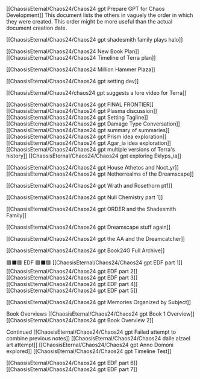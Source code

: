 [[ChaosisEternal/Chaos24/Chaos24 gpt Prepare GPT for Chaos Development]]
This document lists the others in vaguely the order in which they were created. This order might be more useful than the actual document creation date.

[[ChaosisEternal/Chaos24/Chaos24 gpt shadesmith family plays halo]]

[[ChaosisEternal/Chaos24/Chaos24 New Book Plan]]
[[ChaosisEternal/Chaos24/Chaos24 Timeline of Terra plan]]

[[ChaosisEternal/Chaos24/Chaos24 Million Hammer Plaza]]

[[ChaosisEternal/Chaos24/Chaos24 gpt setting dev]]

[[ChaosisEternal/Chaos24/chaos24 gpt suggests a lore video for Terra]]

[[ChaosisEternal/Chaos24/Chaos24 gpt FINAL FRONTIER]]
[[ChaosisEternal/Chaos24/Chaos24 gpt Plasma discussion]]
[[ChaosisEternal/Chaos24/Chaos24 gpt Setting Tagline]]
[[ChaosisEternal/Chaos24/Chaos24 gpt Damage Type Conversation]]
[[ChaosisEternal/Chaos24/Chaos24 gpt summary of summaries]]
[[ChaosisEternal/Chaos24/Chaos24 gpt Prism idea exploration]]
[[ChaosisEternal/Chaos24/Chaos24 gpt Agar_ia idea exploration]]
[[ChaosisEternal/Chaos24/Chaos24 gpt multiple versions of Terra's history]]
[[ChaosisEternal/Chaos24/Chaos24 gpt exploring Eklyps_ia]]

[[ChaosisEternal/Chaos24/Chaos24 gpt House Athetos and Noct_yr]]
[[ChaosisEternal/Chaos24/Chaos24 gpt Netherrealms of the Dreamscape]]

[[ChaosisEternal/Chaos24/Chaos24 gpt Wrath and Rosethorn pt1]]

[[ChaosisEternal/Chaos24/Chaos24 gpt Null Chemistry part 1]]

[[ChaosisEternal/Chaos24/Chaos24 gpt ORDER and the Shadesmith Family]]

[[ChaosisEternal/Chaos24/Chaos24 gpt Dreamscape stuff again]]

[[ChaosisEternal/Chaos24/Chaos24 gpt the AA and the Dreamcatcher]]

[[ChaosisEternal/Chaos24/Chaos24 gpt Book24G Full Archive]]

🟩⬛🟩 EDF 🟩⬛🟩
[[ChaosisEternal/Chaos24/Chaos24 gpt EDF part 1]]
[[ChaosisEternal/Chaos24/Chaos24 gpt EDF part 2]]
[[ChaosisEternal/Chaos24/Chaos24 gpt EDF part 3]]
[[ChaosisEternal/Chaos24/Chaos24 gpt EDF part 4]]
[[ChaosisEternal/Chaos24/Chaos24 gpt EDF part 5]]

[[ChaosisEternal/Chaos24/Chaos24 gpt Memories Organized by Subject]]

Book Overviews
[[ChaosisEternal/Chaos24/Chaos24 gpt Book 1 Overview]]
[[ChaosisEternal/Chaos24/Chaos24 gpt Book Overview 2]]

Continued
[[ChaosisEternal/Chaos24/Chaos24 gpt Failed attempt to combine previous notes]]
[[ChaosisEternal/Chaos24/Chaos24 dalle alzael art attempt]]
[[ChaosisEternal/Chaos24/Chaos24 gpt Anno Domoni explored]]
[[ChaosisEternal/Chaos24/Chaos24 gpt Timeline Test]]

[[ChaosisEternal/Chaos24/Chaos24 gpt EDF part 6]]
[[ChaosisEternal/Chaos24/Chaos24 gpt EDF part 7]]